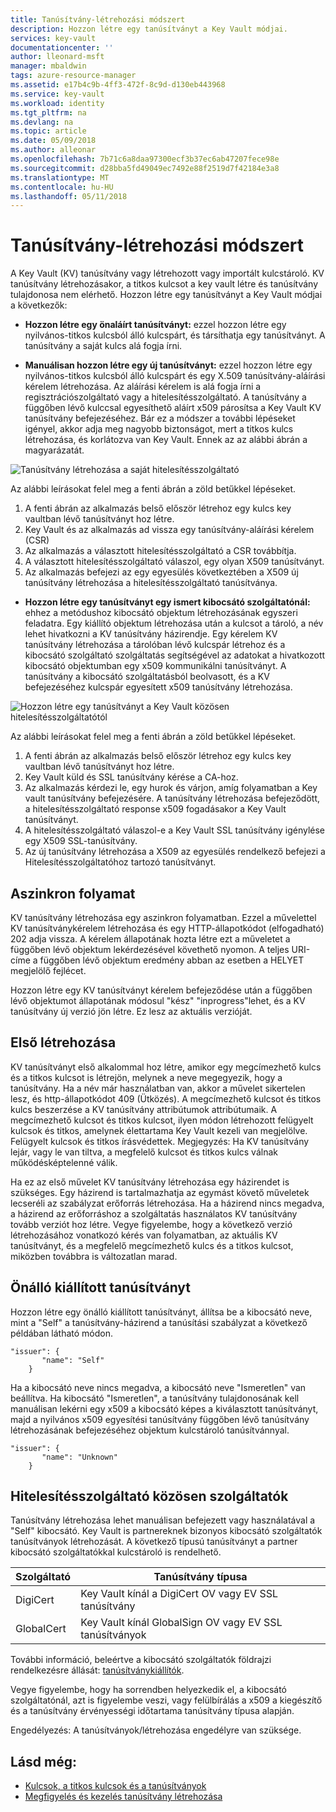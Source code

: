 ```yaml
---
title: Tanúsítvány-létrehozási módszert
description: Hozzon létre egy tanúsítványt a Key Vault módjai.
services: key-vault
documentationcenter: ''
author: lleonard-msft
manager: mbaldwin
tags: azure-resource-manager
ms.assetid: e17b4c9b-4ff3-472f-8c9d-d130eb443968
ms.service: key-vault
ms.workload: identity
ms.tgt_pltfrm: na
ms.devlang: na
ms.topic: article
ms.date: 05/09/2018
ms.author: alleonar
ms.openlocfilehash: 7b71c6a8daa97300ecf3b37ec6ab47207fece98e
ms.sourcegitcommit: d28bba5fd49049ec7492e88f2519d7f42184e3a8
ms.translationtype: MT
ms.contentlocale: hu-HU
ms.lasthandoff: 05/11/2018
---
```

# <a name="certificate-creation-methods"></a>Tanúsítvány-létrehozási módszert

 A Key Vault (KV) tanúsítvány vagy létrehozott vagy importált kulcstároló. KV tanúsítvány létrehozásakor, a titkos kulcsot a key vault létre és tanúsítvány tulajdonosa nem elérhető. Hozzon létre egy tanúsítványt a Key Vault módjai a következők:  

-   **Hozzon létre egy önaláírt tanúsítványt:** ezzel hozzon létre egy nyilvános-titkos kulcsból álló kulcspárt, és társíthatja egy tanúsítványt. A tanúsítvány a saját kulcs alá fogja írni.  

-    **Manuálisan hozzon létre egy új tanúsítványt:** ezzel hozzon létre egy nyilvános-titkos kulcsból álló kulcspárt és egy X.509 tanúsítvány-aláírási kérelem létrehozása. Az aláírási kérelem is alá fogja írni a regisztrációszolgáltató vagy a hitelesítésszolgáltató. A tanúsítvány a függőben lévő kulccsal egyesíthető aláírt x509 párosítsa a Key Vault KV tanúsítvány befejezéséhez. Bár ez a módszer a további lépéseket igényel, akkor adja meg nagyobb biztonságot, mert a titkos kulcs létrehozása, és korlátozva van Key Vault. Ennek az az alábbi ábrán a magyarázatát.  

![Tanúsítvány létrehozása a saját hitelesítésszolgáltató](media/certificate-authority-1.png)  

Az alábbi leírásokat felel meg a fenti ábrán a zöld betűkkel lépéseket.

1. A fenti ábrán az alkalmazás belső először létrehoz egy kulcs key vaultban lévő tanúsítványt hoz létre.
2. Key Vault és az alkalmazás ad vissza egy tanúsítvány-aláírási kérelem (CSR)
3. Az alkalmazás a választott hitelesítésszolgáltató a CSR továbbítja.
4. A választott hitelesítésszolgáltató válaszol, egy olyan X509 tanúsítványt.
5. Az alkalmazás befejezi az egy egyesülés következtében a X509 új tanúsítvány létrehozása a hitelesítésszolgáltató tanúsítványa.

-   **Hozzon létre egy tanúsítványt egy ismert kibocsátó szolgáltatónál:** ehhez a metódushoz kibocsátó objektum létrehozásának egyszeri feladatra. Egy kiállító objektum létrehozása után a kulcsot a tároló, a név lehet hivatkozni a KV tanúsítvány házirendje. Egy kérelem KV tanúsítvány létrehozása a tárolóban lévő kulcspár létrehoz és a kibocsátó szolgáltató szolgáltatás segítségével az adatokat a hivatkozott kibocsátó objektumban egy x509 kommunikálni tanúsítványt. A tanúsítvány a kibocsátó szolgáltatásból beolvasott, és a KV befejezéséhez kulcspár egyesített x509 tanúsítvány létrehozása.  

![Hozzon létre egy tanúsítványt a Key Vault közösen hitelesítésszolgáltatótól](media/certificate-authority-2.png)  

Az alábbi leírásokat felel meg a fenti ábrán a zöld betűkkel lépéseket.

1. A fenti ábrán az alkalmazás belső először létrehoz egy kulcs key vaultban lévő tanúsítványt hoz létre.
2. Key Vault küld és SSL tanúsítvány kérése a CA-hoz.
3. Az alkalmazás kérdezi le, egy hurok és várjon, amíg folyamatban a Key vault tanúsítvány befejezésére. A tanúsítvány létrehozása befejeződött, a hitelesítésszolgáltató response x509 fogadásakor a Key Vault tanúsítványt.
4. A hitelesítésszolgáltató válaszol-e a Key Vault SSL tanúsítvány igénylése egy X509 SSL-tanúsítvány.
5. Az új tanúsítvány létrehozása a X509 az egyesülés rendelkező befejezi a Hitelesítésszolgáltatóhoz tartozó tanúsítványt.

## <a name="asynchronous-process"></a>Aszinkron folyamat
KV tanúsítvány létrehozása egy aszinkron folyamatban. Ezzel a művelettel KV tanúsítványkérelem létrehozása és egy HTTP-állapotkódot (elfogadható) 202 adja vissza. A kérelem állapotának hozta létre ezt a műveletet a függőben lévő objektum lekérdezésével követhető nyomon. A teljes URI-címe a függőben lévő objektum eredmény abban az esetben a HELYET megjelölő fejlécet.  

Hozzon létre egy KV tanúsítványt kérelem befejeződése után a függőben lévő objektumot állapotának módosul "kész" "inprogress"lehet, és a KV tanúsítvány új verzió jön létre. Ez lesz az aktuális verzióját.  

## <a name="first-creation"></a>Első létrehozása
 KV tanúsítványt első alkalommal hoz létre, amikor egy megcímezhető kulcs és a titkos kulcsot is létrejön, melynek a neve megegyezik, hogy a tanúsítvány. Ha a név már használatban van, akkor a művelet sikertelen lesz, és http-állapotkódot 409 (Ütközés).
A megcímezhető kulcsot és titkos kulcs beszerzése a KV tanúsítvány attribútumok attribútumaik. A megcímezhető kulcsot és titkos kulcsot, ilyen módon létrehozott felügyelt kulcsok és titkos, amelynek élettartama Key Vault kezeli van megjelölve. Felügyelt kulcsok és titkos írásvédettek. Megjegyzés: Ha KV tanúsítvány lejár, vagy le van tiltva, a megfelelő kulcsot és titkos kulcs válnak működésképtelenné válik.  

 Ha ez az első művelet KV tanúsítvány létrehozása egy házirendet is szükséges.  Egy házirend is tartalmazhatja az egymást követő műveletek lecseréli az szabályzat erőforrás létrehozása. Ha a házirend nincs megadva, a házirend az erőforráshoz a szolgáltatás használatos KV tanúsítvány tovább verziót hoz létre. Vegye figyelembe, hogy a következő verzió létrehozásához vonatkozó kérés van folyamatban, az aktuális KV tanúsítványt, és a megfelelő megcímezhető kulcs és a titkos kulcsot, miközben továbbra is változatlan marad.  

## <a name="self-issued-certificate"></a>Önálló kiállított tanúsítványt
 Hozzon létre egy önálló kiállított tanúsítványt, állítsa be a kibocsátó neve, mint a "Self" a tanúsítvány-házirend a tanúsítási szabályzat a következő példában látható módon.  

```  
"issuer": {  
       "name": "Self"  
    }  

```  

 Ha a kibocsátó neve nincs megadva, a kibocsátó neve "Ismeretlen" van beállítva. Ha kibocsátó "Ismeretlen", a tanúsítvány tulajdonosának kell manuálisan lekérni egy x509 a kibocsátó képes a kiválasztott tanúsítványt, majd a nyilvános x509 egyesítési tanúsítvány függőben lévő tanúsítvány létrehozásának befejezéséhez objektum kulcstároló tanúsítvánnyal.

```  
"issuer": {  
       "name": "Unknown"  
    }  

```  

## <a name="partnered-ca-providers"></a>Hitelesítésszolgáltató közösen szolgáltatók
Tanúsítvány létrehozása lehet manuálisan befejezett vagy használatával a "Self" kibocsátó. Key Vault is partnereknek bizonyos kibocsátó szolgáltatók tanúsítványok létrehozását. A következő típusú tanúsítványt a partner kibocsátó szolgáltatókkal kulcstároló is rendelhető.  

|Szolgáltató|Tanúsítvány típusa|  
|--------------|----------------------|  
|DigiCert|Key Vault kínál a DigiCert OV vagy EV SSL tanúsítvány|
|GlobalCert|Key Vault kínál GlobalSign OV vagy EV SSL tanúsítványok|

 További információ, beleértve a kibocsátó szolgáltatók földrajzi rendelkezésre állását: [tanúsítványkiállítók](/rest/api/keyvault/certificate-issuers.md).

Vegye figyelembe, hogy ha sorrendben helyezkedik el, a kibocsátó szolgáltatónál, azt is figyelembe veszi, vagy felülbírálás a x509 a kiegészítő és a tanúsítvány érvényességi időtartama tanúsítvány típusa alapján.  

 Engedélyezés: A tanúsítványok/létrehozása engedélyre van szüksége.

 ## <a name="see-also"></a>Lásd még:
 - [Kulcsok, a titkos kulcsok és a tanúsítványok](about-keys-secrets-and-certificates.md)
 - [Megfigyelés és kezelés tanúsítvány létrehozása](create-certificate-scenarios.md)
